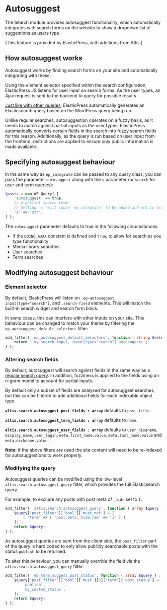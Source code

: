 # Autosuggest

The Search module provides autosuggest functionality, which automatically integrates with search forms on the website to show a
dropdown list of suggestions as users type.

(This feature is provided by ElasticPress, with additions from Altis.)

## How autosuggest works

Autosuggest works by finding search forms on your site and automatically integrating with these.

Using the element selector specified within the search configuration, ElasticPress JS listens for user input on search forms. As the
user types, an Ajax request is sent to the backend to query for possible results.

[Just like with other queries](cms-query-integration.md), ElasticPress automatically generates an Elasticsearch query based on the
WordPress query being run.

Unlike regular searches, autosuggestion operates on a fuzzy basis, as it needs to match against partial inputs as the user types.
ElasticPress automatically converts certain fields in the search into fuzzy search fields for this reason. Additionally, as the
query is run based on user input from the frontend, restrictions are applied to ensure only public information is made available.

## Specifying autosuggest behaviour

In the same way as `ep_integrate` can be passed to any query class, you can pass the parameter `autosuggest` along with the `s`
parameter (or `search` for user and term queries):

```php
$posts = new WP_Query( [
    'autosuggest' => true,
    // A partial search term.
    // Setting `s` will cause `ep_integrate` to be added and set to true.
    's' => 'str',
] );
```

The `autosuggest` parameter defaults to true in the following circumstances:

- If the `DOING_AJAX` constant is defined and `true`, to allow for search as you type functionality
- Media library searches
- User searches
- Term searches

## Modifying autosuggest behaviour

### Element selector

By default, ElasticPress will listen on `.ep-autosuggest`, `input[type="search"]`, and `.search-field` elements. This will match the
built-in search widget and search form block.

In some cases, this can interfere with other inputs on your site. This behaviour can be changed to match your theme by filtering
the `ep_autosuggest_default_selectors` filter:

```php
add_filter( 'ep_autosuggest_default_selectors', function ( string $selectors ) {
    return '.my-search-input, input[type="search"].autosuggest';
} );
```

### Altering search fields

By default, autosuggest will search against fields in the same way as a [regular search query](cms-query-integration.md). In
addition, fuzziness is applied to the fields using an n-gram model to account for partial inputs.

By default only a subset of fields are analysed for autosuggest searches, but this can be filtered to add additional fields for each
indexable object type.

**`altis.search.autosuggest_post_fields : array`** defaults to `post_title`.

**`altis.search.autosuggest_term_fields : array`** defaults to `name`.

**`altis.search.autosuggest_user_fields : array`** defaults
to `user_nicename`, `display_name`, `user_login`, `meta.first_name.value`, `meta.last_name.value` and `meta.nickname.value`.

**Note:** if the above filters are used the site content will need to be re-indexed for autosuggestions to work properly.

### Modifying the query

Autosuggest queries can be modified using the low-level `altis.search.autosuggest_query` filter, which provides the full
Elasticsearch query.

For example, to exclude any posts with post meta of `_hide` set to `1`:

```php
add_filter( 'altis.search.autosuggest_query', function ( array $query ) : array {
    $query['post_filter']['bool']['must_not'] = [
        [ 'term' => [ 'post.meta._hide.raw' => '1' ] ]
    ];
    return $query;
} );
```

As autosuggest queries are sent from the client side, the `post_filter` part of the query is hard coded to only allow publicly
searchable posts with the status `publish` to be returned.

To alter this behaviour, you can manually override the field via the `altis.search.autosuggest_query` filter:

```php
add_filter( 'ep_term_suggest_post_status', function ( array $query ) : array {
    $query['post_filter']['bool']['must'][0]['term']['post_status'] = [
        'publish',
        'my_custom_status',
    ];
    return $query;
} );
```
